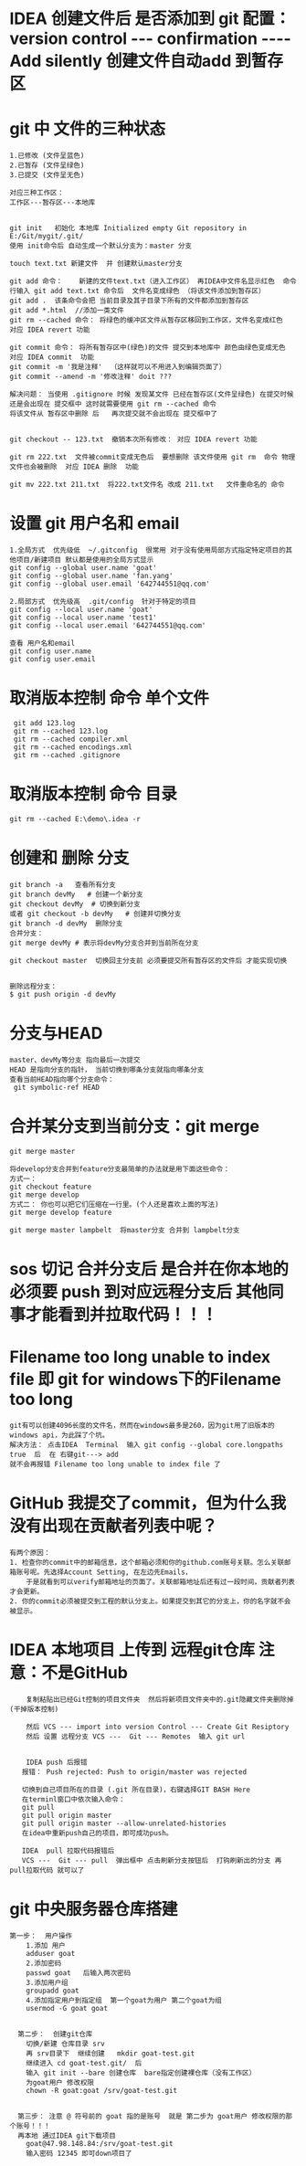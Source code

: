 # IDEA 创建文件后 是否添加到 git  配置：version control --- confirmation ---- Add silently 创建文件自动add 到暂存区

# git 中 文件的三种状态 
    1.已修改 (文件呈蓝色)
    2.已暂存 (文件呈绿色)   
    3.已提交 (文件呈无色)

    对应三种工作区：
    工作区---暂存区---本地库

    
    git init   初始化 本地库 Initialized empty Git repository in E:/Git/mygit/.git/
    使用 init命令后 自动生成一个默认分支为：master 分支
    
    touch text.txt 新建文件  并 创建默认master分支 
    
    git add 命令：    新建的文件text.txt（进入工作区） 再IDEA中文件名显示红色  命令行输入 git add text.txt 命令后  文件名变成绿色 （将该文件添加到暂存区）
    git add .  该条命令会把 当前目录及其子目录下所有的文件都添加到暂存区
    git add *.html  //添加一类文件
    git rm --cached 命令： 将绿色的缓冲区文件从暂存区移回到工作区，文件名变成红色   对应 IDEA revert 功能
    
    git commit 命令： 将所有暂存区中(绿色)的文件 提交到本地库中 颜色由绿色变成无色  对应 IDEA commit  功能
    git commit -m '我是注释'  （这样就可以不用进入到编辑页面了）
    git commit --amend -m '修改注释' doit ???

    解决问题： 当使用 .gitignore 时候 发现某文件 已经在暂存区(文件呈绿色) 在提交时候 还是会出现在 提交框中 这时就需要使用 git rm --cached 命令
    将该文件从 暂存区中删除 后   再次提交就不会出现在 提交框中了 
    
    
    git checkout -- 123.txt  撤销本次所有修改： 对应 IDEA revert 功能
    
    git rm 222.txt  文件被commit变成无色后  要想删除 该文件使用 git rm  命令 物理文件也会被删除  对应 IDEA 删除  功能

    git mv 222.txt 211.txt  将222.txt文件名 改成 211.txt   文件重命名的 命令
    
# 设置 git 用户名和 email 
    1.全局方式  优先级低  ~/.gitconfig  很常用 对于没有使用局部方式指定特定项目的其他项目/新建项目 默认都是使用的全局方式显示 
    git config --global user.name 'goat'
    git config --global user.name 'fan.yang'
    git config --global user.email '642744551@qq.com'
    
    2.局部方式  优先级高  .git/config  针对于特定的项目 
    git config --local user.name 'goat'
    git config --local user.name 'test1'
    git config --local user.email '642744551@qq.com'

    查看 用户名和email   
    git config user.name
    git config user.email
    
# 取消版本控制 命令  单个文件
     git add 123.log
     git rm --cached 123.log
     git rm --cached compiler.xml
     git rm --cached encodings.xml
     git rm --cached .gitignore
# 取消版本控制 命令  目录
    git rm --cached E:\demo\.idea -r 
     
# 创建和 删除 分支
    git branch -a   查看所有分支
    git branch devMy   # 创建一个新分支
    git checkout devMy  # 切换到新分支
    或者 git checkout -b devMy   # 创建并切换分支
    git branch -d devMy  删除分支 
    合并分支：
    git merge devMy # 表示将devMy分支合并到当前所在分支
    
    git checkout master  切换回主分支前 必须要提交所有暂存区的文件后 才能实现切换
    
    
    删除远程分支：
    $ git push origin -d devMy
    
#  分支与HEAD  
    master、devMy等分支 指向最后一次提交
    HEAD 是指向分支的指针， 当前切换到哪条分支就指向哪条分支
    查看当前HEAD指向哪个分支命令：
     git symbolic-ref HEAD
    
# 合并某分支到当前分支：git merge <name>
    git merge master
    
    将develop分支合并到feature分支最简单的办法就是用下面这些命令：
    方式一：
    git checkout feature
    git merge develop 
    方式二： 你也可以把它们压缩在一行里。(个人还是喜欢上面的写法)
    git merge develop feature
    
    git merge master lampbelt  将master分支 合并到 lampbelt分支
    
#    sos 切记 合并分支后 是合并在你本地的  必须要 push 到对应远程分支后 其他同事才能看到并拉取代码！！！


#  Filename too long unable to index file   即 git for windows下的Filename too long

    git有可以创建4096长度的文件名，然而在windows最多是260，因为git用了旧版本的windows api，为此踩了个坑。
    解决方法： 点击IDEA  Terminal  输入 git config --global core.longpaths true  后  在 右键git---> add  
    就不会再报错 Filename too long unable to index file 了 
    
#  GitHub  我提交了commit，但为什么我没有出现在贡献者列表中呢？
    有两个原因：
    1. 检查你的commit中的邮箱信息，这个邮箱必须和你的github.com账号关联。怎么关联邮箱账号呢。先选择Account Setting, 在左边先Emails，
        于是就看到可以verify邮箱地址的页面了。关联邮箱地址后还有过一段时间，贡献者列表才会更新。
    2. 你的commit必须被提交到工程的默认分支上。如果提交到其它的分支上，你的名字就不会被显示。
    
    
    
    
# IDEA 本地项目 上传到 远程git仓库  注意：不是GitHub
        复制粘贴出已经Git控制的项目文件夹  然后将新项目文件夹中的.git隐藏文件夹删除掉 (干掉版本控制)
        
        然后 VCS --- import into version Control --- Create Git Resiptory 
        然后 设置 远程分支 VCS ---  Git --- Remotes  输入 git url 
        
        
        IDEA push 后报错
       报错： Push rejected: Push to origin/master was rejected 
       
       切换到自己项目所在的目录 (.git 所在目录)，右键选择GIT BASH Here
       在terminl窗口中依次输入命令：
       git pull
       git pull origin master
       git pull origin master --allow-unrelated-histories
       在idea中重新push自己的项目，即可成功push。
       
       IDEA  pull 拉取代码报错后
       VCS ---  Git --- pull  弹出框中 点击刷新分支按钮后  打钩刷新出的分支 再pull拉取代码 就可以了
       
#  git 中央服务器仓库搭建
    第一步：  用户操作
        1.添加 用户
        adduser goat
        2.添加密码
        passwd goat   后输入两次密码
        3.添加用户组
        groupadd goat 
        4.添加指定用户到指定组  第一个goat为用户 第二个goat为组
        usermod -G goat goat
        
        
      第二步：  创建git仓库
        切换/新建 仓库目录 srv
        再 srv目录下  继续创建   mkdir goat-test.git 
        继续进入 cd goat-test.git/  后 
        输入 git init --bare 创建仓库  bare指定创建裸仓库（没有工作区）
        为goat用户 修改权限
        chown -R goat:goat /srv/goat-test.git 

        
      第三步： 注意 @ 符号前的 goat 指的是账号  就是 第二步为 goat用户 修改权限的那个账号！！！
      再本地 通过IDEA git下载项目 
        goat@47.98.148.84:/srv/goat-test.git
        输入密码 12345 即可down项目了
         
        